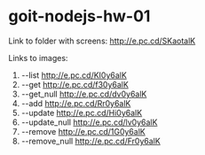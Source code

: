 # goit-nodejs-hw-01

Link to folder with screens: 
http://e.pc.cd/SKaotalK

Links to images:
01. --list            http://e.pc.cd/KI0y6alK
02. --get             http://e.pc.cd/f30y6alK
02. --get_null        http://e.pc.cd/dv0y6alK
03. --add             http://e.pc.cd/Rr0y6alK
04. --update          http://e.pc.cd/Hi0y6alK
04. --update_null     http://e.pc.cd/lv0y6alK
05. --remove          http://e.pc.cd/1G0y6alK
05. --remove_null     http://e.pc.cd/Fr0y6alK
